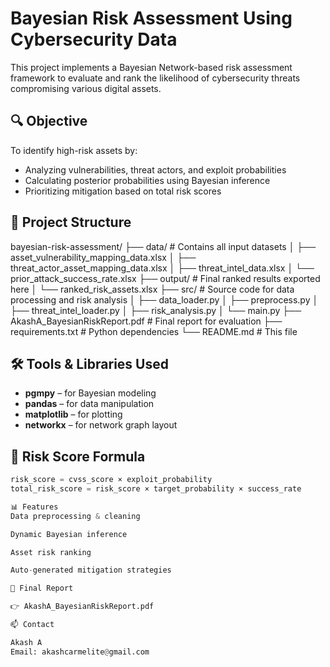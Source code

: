 # Bayesian Risk Assessment Using Cybersecurity Data

This project implements a Bayesian Network-based risk assessment framework to evaluate and rank the likelihood of cybersecurity threats compromising various digital assets.

## 🔍 Objective

To identify high-risk assets by:
- Analyzing vulnerabilities, threat actors, and exploit probabilities
- Calculating posterior probabilities using Bayesian inference
- Prioritizing mitigation based on total risk scores

## 📂 Project Structure

bayesian-risk-assessment/ ├── data/ # Contains all input datasets │ ├── asset_vulnerability_mapping_data.xlsx │ ├── threat_actor_asset_mapping_data.xlsx │ ├── threat_intel_data.xlsx │ └── prior_attack_success_rate.xlsx ├── output/ # Final ranked results exported here │ └── ranked_risk_assets.xlsx ├── src/ # Source code for data processing and risk analysis │ ├── data_loader.py │ ├── preprocess.py │ ├── threat_intel_loader.py │ ├── risk_analysis.py │ └── main.py ├── AkashA_BayesianRiskReport.pdf # Final report for evaluation ├── requirements.txt # Python dependencies └── README.md # This file

## 🛠️ Tools & Libraries Used

- **pgmpy** – for Bayesian modeling
- **pandas** – for data manipulation
- **matplotlib** – for plotting
- **networkx** – for network graph layout

## 🚦 Risk Score Formula

```python
risk_score = cvss_score × exploit_probability
total_risk_score = risk_score × target_probability × success_rate

📊 Features
Data preprocessing & cleaning

Dynamic Bayesian inference

Asset risk ranking

Auto-generated mitigation strategies

📎 Final Report

👉 AkashA_BayesianRiskReport.pdf 

📫 Contact

Akash A
Email: akashcarmelite@gmail.com
